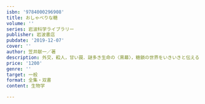 ```yaml
---
isbn: '9784000296908'
title: おしゃべりな糖
volume: ''
series: 岩波科学ライブラリー
publisher: 岩波書店
pubdate: '2019-12-07'
cover: ''
author: 笠井献一／著
description: 外交，殺人，甘い罠．謎多き生命の〈黒幕〉，糖鎖の世界をいきいきと伝える，はじめての入門書．
price: '1200'
genre: ''
target: 一般
format: 全集・双書
content: 生物学

---
```


